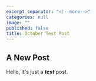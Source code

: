 ```yaml
---
excerpt_separator: "<!--more-->"
categories: null
image: ""
published: false
title: October Test Post
---
```


## A New Post

Hello, it's just a **_test_** post.